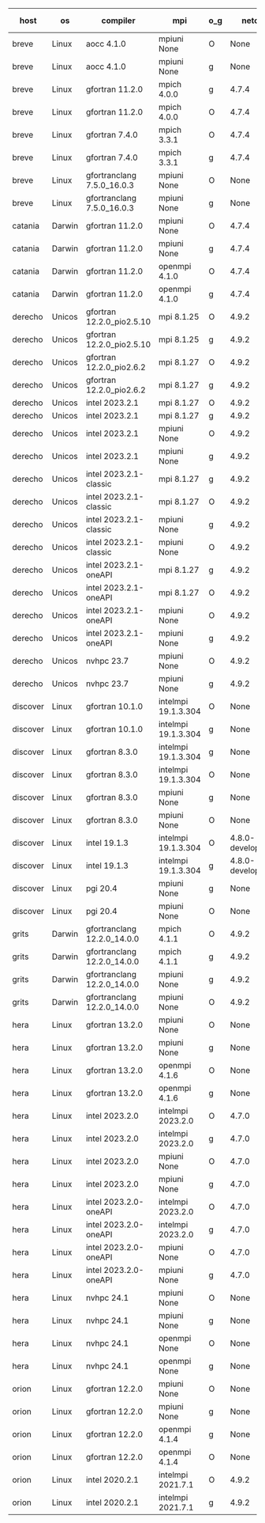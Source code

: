 

| host     | os       | compiler                              | mpi                      | o_g        | netcdf        | build       | u_pass          | u_fail          | s_pass            | s_fail            | e_pass             | e_fail             | nuopc_pass       | nuopc_fail       | artifacts link          |
|----------|----------|---------------------------------------|--------------------------|------------|---------------|-------------|-----------------|-----------------|-------------------|-------------------|--------------------|--------------------|------------------|------------------|-------------------------|
| breve | Linux | aocc 4.1.0 | mpiuni None  | O | None  | PASS | 12502 | 26 | 8 | 0 | 44 | 0 | None | None | <a href="https://github.com/esmf-org/esmf-test-artifacts/tree/8c2434bea36de4fdf9aa6ec62dd0c1ecd007fa54/develop/aocc/4.1.0/O/mpiuni/None" target="_blank">8c2434b</a> | 
| breve | Linux | aocc 4.1.0 | mpiuni None  | g | None  | PASS | 12502 | 26 | 8 | 0 | 44 | 0 | None | None | <a href="https://github.com/esmf-org/esmf-test-artifacts/tree/0a4c627419a312e44c00db596e3676081be20b9e/develop/aocc/4.1.0/g/mpiuni/None" target="_blank">0a4c627</a> | 
| breve | Linux | gfortran 11.2.0 | mpich 4.0.0  | g | 4.7.4  | PASS | 14198 | 0 | 50 | 0 | 81 | 0 | 56 | 0 | <a href="https://github.com/esmf-org/esmf-test-artifacts/tree/f237ed93c09fd0ce8e0dee085fb7944f2a84e48f/develop/gfortran/11.2.0/g/mpich/4.0.0" target="_blank">f237ed9</a> | 
| breve | Linux | gfortran 11.2.0 | mpich 4.0.0  | O | 4.7.4  | PASS | 14198 | 0 | 50 | 0 | 81 | 0 | 56 | 0 | <a href="https://github.com/esmf-org/esmf-test-artifacts/tree/c0b9c56792b9b933f651f6d165bdaa883287b97f/develop/gfortran/11.2.0/O/mpich/4.0.0" target="_blank">c0b9c56</a> | 
| breve | Linux | gfortran 7.4.0 | mpich 3.3.1  | O | 4.7.4  | PASS | 14198 | 0 | 50 | 0 | 81 | 0 | 56 | 0 | <a href="https://github.com/esmf-org/esmf-test-artifacts/tree/cbc7a61efb7bbad349a18c62eb39713f63bc0040/develop/gfortran/7.4.0/O/mpich/3.3.1" target="_blank">cbc7a61</a> | 
| breve | Linux | gfortran 7.4.0 | mpich 3.3.1  | g | 4.7.4  | PASS | 14198 | 0 | 50 | 0 | 81 | 0 | 56 | 0 | <a href="https://github.com/esmf-org/esmf-test-artifacts/tree/b3c7902b6ba3744adf35df6e95326a8a7ae21ba9/develop/gfortran/7.4.0/g/mpich/3.3.1" target="_blank">b3c7902</a> | 
| breve | Linux | gfortranclang 7.5.0_16.0.3 | mpiuni None  | O | None  | PASS | 12528 | 0 | 8 | 0 | 44 | 0 | None | None | <a href="https://github.com/esmf-org/esmf-test-artifacts/tree/a50a40c538af66865578994307e1d379bf9cdb70/develop/gfortranclang/7.5.0_16.0.3/O/mpiuni/None" target="_blank">a50a40c</a> | 
| breve | Linux | gfortranclang 7.5.0_16.0.3 | mpiuni None  | g | None  | PASS | 12528 | 0 | 8 | 0 | 44 | 0 | None | None | <a href="https://github.com/esmf-org/esmf-test-artifacts/tree/1c61edfdf202c5c52880974e8365d748baab8f54/develop/gfortranclang/7.5.0_16.0.3/g/mpiuni/None" target="_blank">1c61edf</a> | 
| catania | Darwin | gfortran 11.2.0 | mpiuni None  | O | 4.7.4  | PASS | 12528 | 0 | 8 | 0 | 44 | 0 | None | None | <a href="https://github.com/esmf-org/esmf-test-artifacts/tree/f247151f0075d259788a05aefeff5764f156a8ad/develop/gfortran/11.2.0/O/mpiuni/None" target="_blank">f247151</a> | 
| catania | Darwin | gfortran 11.2.0 | mpiuni None  | g | 4.7.4  | PASS | None | None | None | None | None | None | None | None | <a href="https://github.com/esmf-org/esmf-test-artifacts/tree/a31ea9dbf080e30d060cdf4c83c0ebd99cb84c6a/develop/gfortran/11.2.0/g/mpiuni/None" target="_blank">a31ea9d</a> | 
| catania | Darwin | gfortran 11.2.0 | openmpi 4.1.0  | O | 4.7.4  | PASS | 14195 | 3 | 50 | 0 | 81 | 0 | 56 | 0 | <a href="https://github.com/esmf-org/esmf-test-artifacts/tree/1aece8df02aee59f150c40511121336b23f977a4/develop/gfortran/11.2.0/O/openmpi/4.1.0" target="_blank">1aece8d</a> | 
| catania | Darwin | gfortran 11.2.0 | openmpi 4.1.0  | g | 4.7.4  | PASS | 14195 | 3 | 50 | 0 | 81 | 0 | 56 | 0 | <a href="https://github.com/esmf-org/esmf-test-artifacts/tree/fc7511025bcc297f21410068197001e4ef82f94a/develop/gfortran/11.2.0/g/openmpi/4.1.0" target="_blank">fc75110</a> | 
| derecho | Unicos | gfortran 12.2.0_pio2.5.10 | mpi 8.1.25  | O | 4.9.2  | PASS | 14198 | 0 | 50 | 0 | 81 | 0 | 56 | 0 | <a href="https://github.com/esmf-org/esmf-test-artifacts/tree/d9c4c3635f9bdaf19b8d93224a4c5df08b5fa3f3/develop/gfortran/12.2.0_pio2.5.10/O/mpi/8.1.25" target="_blank">d9c4c36</a> | 
| derecho | Unicos | gfortran 12.2.0_pio2.5.10 | mpi 8.1.25  | g | 4.9.2  | PASS | 14198 | 0 | 50 | 0 | 81 | 0 | 56 | 0 | <a href="https://github.com/esmf-org/esmf-test-artifacts/tree/8dad82e9ff3b384ecfb7fc6c8b914a5b8d949749/develop/gfortran/12.2.0_pio2.5.10/g/mpi/8.1.25" target="_blank">8dad82e</a> | 
| derecho | Unicos | gfortran 12.2.0_pio2.6.2 | mpi 8.1.27  | O | 4.9.2  | PASS | 14198 | 0 | 50 | 0 | 81 | 0 | 56 | 0 | <a href="https://github.com/esmf-org/esmf-test-artifacts/tree/c2147266c1daeb0ee1d60004ef9457c1bf865689/develop/gfortran/12.2.0_pio2.6.2/O/mpi/8.1.27" target="_blank">c214726</a> | 
| derecho | Unicos | gfortran 12.2.0_pio2.6.2 | mpi 8.1.27  | g | 4.9.2  | PASS | 14198 | 0 | 50 | 0 | 81 | 0 | 56 | 0 | <a href="https://github.com/esmf-org/esmf-test-artifacts/tree/18604fe1f5f7933a6b88e76500412db4565d4314/develop/gfortran/12.2.0_pio2.6.2/g/mpi/8.1.27" target="_blank">18604fe</a> | 
| derecho | Unicos | intel 2023.2.1 | mpi 8.1.27  | O | 4.9.2  | PASS | 14198 | 0 | 50 | 0 | 81 | 0 | 57 | 0 | <a href="https://github.com/esmf-org/esmf-test-artifacts/tree/43aa6f736e01510acf982e8d68ca8348b352a49c/develop/intel/2023.2.1/O/mpi/8.1.27" target="_blank">43aa6f7</a> | 
| derecho | Unicos | intel 2023.2.1 | mpi 8.1.27  | g | 4.9.2  | PASS | 14198 | 0 | 50 | 0 | 81 | 0 | 57 | 0 | <a href="https://github.com/esmf-org/esmf-test-artifacts/tree/e3163333eefbf1b44f0742c632f821c7f94b8f83/develop/intel/2023.2.1/g/mpi/8.1.27" target="_blank">e316333</a> | 
| derecho | Unicos | intel 2023.2.1 | mpiuni None  | O | 4.9.2  | PASS | 12528 | 0 | 8 | 0 | 44 | 0 | None | None | <a href="https://github.com/esmf-org/esmf-test-artifacts/tree/c63d1a6e188760fd44df58535652a8f2cd566d37/develop/intel/2023.2.1/O/mpiuni/None" target="_blank">c63d1a6</a> | 
| derecho | Unicos | intel 2023.2.1 | mpiuni None  | g | 4.9.2  | PASS | 12528 | 0 | 8 | 0 | 44 | 0 | None | None | <a href="https://github.com/esmf-org/esmf-test-artifacts/tree/a566166b840c7e2cb0714acda51f55ff9f426c30/develop/intel/2023.2.1/g/mpiuni/None" target="_blank">a566166</a> | 
| derecho | Unicos | intel 2023.2.1-classic | mpi 8.1.27  | g | 4.9.2  | PASS | 14198 | 0 | 50 | 0 | 81 | 0 | 56 | 0 | <a href="https://github.com/esmf-org/esmf-test-artifacts/tree/206b528530f97a5775ab17ad42c1a03c0ddf5555/develop/intel/2023.2.1-classic/g/mpi/8.1.27" target="_blank">206b528</a> | 
| derecho | Unicos | intel 2023.2.1-classic | mpi 8.1.27  | O | 4.9.2  | PASS | 14198 | 0 | 50 | 0 | 81 | 0 | 56 | 0 | <a href="https://github.com/esmf-org/esmf-test-artifacts/tree/78537d6a08943d793fb879f7289b5ae7e91f648d/develop/intel/2023.2.1-classic/O/mpi/8.1.27" target="_blank">78537d6</a> | 
| derecho | Unicos | intel 2023.2.1-classic | mpiuni None  | g | 4.9.2  | PASS | 12528 | 0 | 8 | 0 | 44 | 0 | None | None | <a href="https://github.com/esmf-org/esmf-test-artifacts/tree/10e62723cbc1d5db0ad1d2418b83def8d5a4d1f5/develop/intel/2023.2.1-classic/g/mpiuni/None" target="_blank">10e6272</a> | 
| derecho | Unicos | intel 2023.2.1-classic | mpiuni None  | O | 4.9.2  | PASS | 12528 | 0 | 8 | 0 | 44 | 0 | None | None | <a href="https://github.com/esmf-org/esmf-test-artifacts/tree/a96d9b4364949b4c2a775b60ba41d8104e54e195/develop/intel/2023.2.1-classic/O/mpiuni/None" target="_blank">a96d9b4</a> | 
| derecho | Unicos | intel 2023.2.1-oneAPI | mpi 8.1.27  | g | 4.9.2  | PASS | 14198 | 0 | 50 | 0 | 81 | 0 | 56 | 0 | <a href="https://github.com/esmf-org/esmf-test-artifacts/tree/0afec4ea40de64376103185b445fc98fa7e6dd73/develop/intel/2023.2.1-oneAPI/g/mpi/8.1.27" target="_blank">0afec4e</a> | 
| derecho | Unicos | intel 2023.2.1-oneAPI | mpi 8.1.27  | O | 4.9.2  | PASS | 14198 | 0 | 49 | 1 | 81 | 0 | 56 | 0 | <a href="https://github.com/esmf-org/esmf-test-artifacts/tree/a99bc3c365299148fcf81b35bf7b73730d7711a4/develop/intel/2023.2.1-oneAPI/O/mpi/8.1.27" target="_blank">a99bc3c</a> | 
| derecho | Unicos | intel 2023.2.1-oneAPI | mpiuni None  | O | 4.9.2  | PASS | 12528 | 0 | 8 | 0 | 44 | 0 | None | None | <a href="https://github.com/esmf-org/esmf-test-artifacts/tree/aaf4706d9e2ee897c0e40e3ad3246cceb4b56974/develop/intel/2023.2.1-oneAPI/O/mpiuni/None" target="_blank">aaf4706</a> | 
| derecho | Unicos | intel 2023.2.1-oneAPI | mpiuni None  | g | 4.9.2  | PASS | 12528 | 0 | 8 | 0 | 44 | 0 | None | None | <a href="https://github.com/esmf-org/esmf-test-artifacts/tree/bf11a6ce40b77401e4492242e8cca133818d3bd1/develop/intel/2023.2.1-oneAPI/g/mpiuni/None" target="_blank">bf11a6c</a> | 
| derecho | Unicos | nvhpc 23.7 | mpiuni None  | O | 4.9.2  | PASS | None | None | None | None | None | None | None | None | <a href="https://github.com/esmf-org/esmf-test-artifacts/tree/de37574b1a5eb351f08b6c03e83119b9bb2f5d83/develop/nvhpc/23.7/O/mpiuni/None" target="_blank">de37574</a> | 
| derecho | Unicos | nvhpc 23.7 | mpiuni None  | g | 4.9.2  | PASS | None | None | None | None | None | None | None | None | <a href="https://github.com/esmf-org/esmf-test-artifacts/tree/e5022f93ffb8de398425cacec859adc2f9d33c5f/develop/nvhpc/23.7/g/mpiuni/None" target="_blank">e5022f9</a> | 
| discover | Linux | gfortran 10.1.0 | intelmpi 19.1.3.304  | O | None  | PASS | 14183 | 15 | 50 | 0 | 81 | 0 | 56 | 0 | <a href="https://github.com/esmf-org/esmf-test-artifacts/tree/9ab3461053d43fff4cfb47f70a12c0576763d19f/develop/gfortran/10.1.0/O/intelmpi/19.1.3.304" target="_blank">9ab3461</a> | 
| discover | Linux | gfortran 10.1.0 | intelmpi 19.1.3.304  | g | None  | PASS | 14183 | 15 | 50 | 0 | 81 | 0 | 56 | 0 | <a href="https://github.com/esmf-org/esmf-test-artifacts/tree/c85bb6d7a95454418a8d542c5ee0e28ac8173c22/develop/gfortran/10.1.0/g/intelmpi/19.1.3.304" target="_blank">c85bb6d</a> | 
| discover | Linux | gfortran 8.3.0 | intelmpi 19.1.3.304  | g | None  | PASS | 14183 | 15 | 50 | 0 | 81 | 0 | 56 | 0 | <a href="https://github.com/esmf-org/esmf-test-artifacts/tree/d66ce1b70a8680dd3de8397d8dac608bf4bf2a0f/develop/gfortran/8.3.0/g/intelmpi/19.1.3.304" target="_blank">d66ce1b</a> | 
| discover | Linux | gfortran 8.3.0 | intelmpi 19.1.3.304  | O | None  | PASS | 14183 | 15 | 50 | 0 | 81 | 0 | 56 | 0 | <a href="https://github.com/esmf-org/esmf-test-artifacts/tree/610b495addcff8106c56380fee90b2179487258c/develop/gfortran/8.3.0/O/intelmpi/19.1.3.304" target="_blank">610b495</a> | 
| discover | Linux | gfortran 8.3.0 | mpiuni None  | g | None  | PASS | 12528 | 0 | 8 | 0 | 44 | 0 | None | None | <a href="https://github.com/esmf-org/esmf-test-artifacts/tree/ebe2432b068d1cb38226606f63f82a8e14aad1cf/develop/gfortran/8.3.0/g/mpiuni/None" target="_blank">ebe2432</a> | 
| discover | Linux | gfortran 8.3.0 | mpiuni None  | O | None  | PASS | 12528 | 0 | 8 | 0 | 44 | 0 | None | None | <a href="https://github.com/esmf-org/esmf-test-artifacts/tree/1da208ba85e2b8187ae2542ca705e913db2816cd/develop/gfortran/8.3.0/O/mpiuni/None" target="_blank">1da208b</a> | 
| discover | Linux | intel 19.1.3 | intelmpi 19.1.3.304  | O | 4.8.0-development  | PASS | 14198 | 0 | 50 | 0 | 81 | 0 | 56 | 0 | <a href="https://github.com/esmf-org/esmf-test-artifacts/tree/d2d82c8a5419739bf2075ea47baf14a2c8350a5c/develop/intel/19.1.3/O/intelmpi/19.1.3.304" target="_blank">d2d82c8</a> | 
| discover | Linux | intel 19.1.3 | intelmpi 19.1.3.304  | g | 4.8.0-development  | PASS | 14198 | 0 | 50 | 0 | 81 | 0 | 56 | 0 | <a href="https://github.com/esmf-org/esmf-test-artifacts/tree/0bb642000d760352878c33c256a3c466707ee45b/develop/intel/19.1.3/g/intelmpi/19.1.3.304" target="_blank">0bb6420</a> | 
| discover | Linux | pgi 20.4 | mpiuni None  | g | None  | PASS | None | None | None | None | None | None | None | None | <a href="https://github.com/esmf-org/esmf-test-artifacts/tree/aec3e0933598faeba84d48f9ac62ce51c07fa56d/develop/pgi/20.4/g/mpiuni/None" target="_blank">aec3e09</a> | 
| discover | Linux | pgi 20.4 | mpiuni None  | O | None  | PASS | 12528 | 0 | 8 | 0 | 44 | 0 | None | None | <a href="https://github.com/esmf-org/esmf-test-artifacts/tree/a8e8299f01e5f790d44dfeef62880fc553b6aa53/develop/pgi/20.4/O/mpiuni/None" target="_blank">a8e8299</a> | 
| grits | Darwin | gfortranclang 12.2.0_14.0.0 | mpich 4.1.1  | O | 4.9.2  | PASS | 14197 | 1 | 50 | 0 | 81 | 0 | 44 | 12 | <a href="https://github.com/esmf-org/esmf-test-artifacts/tree/29a8a95fb7fbfc2b4b4616ca3daaab6d428bcd4c/develop/gfortranclang/12.2.0_14.0.0/O/mpich/4.1.1" target="_blank">29a8a95</a> | 
| grits | Darwin | gfortranclang 12.2.0_14.0.0 | mpich 4.1.1  | g | 4.9.2  | PASS | 14198 | 0 | 50 | 0 | 81 | 0 | 43 | 13 | <a href="https://github.com/esmf-org/esmf-test-artifacts/tree/300c5dd1a3dc1de60be6d5a66f12dd47924cba85/develop/gfortranclang/12.2.0_14.0.0/g/mpich/4.1.1" target="_blank">300c5dd</a> | 
| grits | Darwin | gfortranclang 12.2.0_14.0.0 | mpiuni None  | g | 4.9.2  | PASS | 12528 | 0 | 8 | 0 | 44 | 0 | None | None | <a href="https://github.com/esmf-org/esmf-test-artifacts/tree/ac20f590f958d1900fc6723fa80a93d39d82ee19/develop/gfortranclang/12.2.0_14.0.0/g/mpiuni/None" target="_blank">ac20f59</a> | 
| grits | Darwin | gfortranclang 12.2.0_14.0.0 | mpiuni None  | O | 4.9.2  | PASS | 12528 | 0 | 8 | 0 | 44 | 0 | None | None | <a href="https://github.com/esmf-org/esmf-test-artifacts/tree/5bdf36a44a95ce33141d8d29ae488f3e8921a48d/develop/gfortranclang/12.2.0_14.0.0/O/mpiuni/None" target="_blank">5bdf36a</a> | 
| hera | Linux | gfortran 13.2.0 | mpiuni None  | O | None  | PASS | 12528 | 0 | 8 | 0 | 44 | 0 | None | None | <a href="https://github.com/esmf-org/esmf-test-artifacts/tree/70cfb69be86ee39ee87d96ed30624653d5f4c20b/develop/gfortran/13.2.0/O/mpiuni/None" target="_blank">70cfb69</a> | 
| hera | Linux | gfortran 13.2.0 | mpiuni None  | g | None  | PASS | 12528 | 0 | 8 | 0 | 44 | 0 | None | None | <a href="https://github.com/esmf-org/esmf-test-artifacts/tree/f858b284aca1a32019d391964de93c7de3b6e23e/develop/gfortran/13.2.0/g/mpiuni/None" target="_blank">f858b28</a> | 
| hera | Linux | gfortran 13.2.0 | openmpi 4.1.6  | O | None  | PASS | 14198 | 0 | 50 | 0 | 81 | 0 | 56 | 0 | <a href="https://github.com/esmf-org/esmf-test-artifacts/tree/41cbfc73613147c39027a17c27fad389d9a7b1c9/develop/gfortran/13.2.0/O/openmpi/4.1.6" target="_blank">41cbfc7</a> | 
| hera | Linux | gfortran 13.2.0 | openmpi 4.1.6  | g | None  | PASS | 14198 | 0 | 50 | 0 | 81 | 0 | 56 | 0 | <a href="https://github.com/esmf-org/esmf-test-artifacts/tree/3e1a1712f069eabefa978de59bc49e088f519b3a/develop/gfortran/13.2.0/g/openmpi/4.1.6" target="_blank">3e1a171</a> | 
| hera | Linux | intel 2023.2.0 | intelmpi 2023.2.0  | O | 4.7.0  | PASS | 14198 | 0 | 50 | 0 | 81 | 0 | 56 | 0 | <a href="https://github.com/esmf-org/esmf-test-artifacts/tree/161ab106b68a7c6f8e3df3bebc2525de665d4540/develop/intel/2023.2.0/O/intelmpi/2023.2.0" target="_blank">161ab10</a> | 
| hera | Linux | intel 2023.2.0 | intelmpi 2023.2.0  | g | 4.7.0  | PASS | None | None | None | None | None | None | None | None | <a href="https://github.com/esmf-org/esmf-test-artifacts/tree/b0ba5e68059b64b390b7040342abc49206e10d50/develop/intel/2023.2.0/g/intelmpi/2023.2.0" target="_blank">b0ba5e6</a> | 
| hera | Linux | intel 2023.2.0 | mpiuni None  | O | 4.7.0  | PASS | 12528 | 0 | 8 | 0 | 44 | 0 | None | None | <a href="https://github.com/esmf-org/esmf-test-artifacts/tree/0dab18d3725b8d5aa416762933466d8a38c27f99/develop/intel/2023.2.0/O/mpiuni/None" target="_blank">0dab18d</a> | 
| hera | Linux | intel 2023.2.0 | mpiuni None  | g | 4.7.0  | PASS | 12528 | 0 | 8 | 0 | 44 | 0 | None | None | <a href="https://github.com/esmf-org/esmf-test-artifacts/tree/551d262dbaa1ae1f472ec20a9b4ab08bea73f116/develop/intel/2023.2.0/g/mpiuni/None" target="_blank">551d262</a> | 
| hera | Linux | intel 2023.2.0-oneAPI | intelmpi 2023.2.0  | O | 4.7.0  | PASS | 14198 | 0 | 49 | 1 | 81 | 0 | 56 | 0 | <a href="https://github.com/esmf-org/esmf-test-artifacts/tree/f6f0e02a2f74624a0d8036c43a97964d2bec4899/develop/intel/2023.2.0-oneAPI/O/intelmpi/2023.2.0" target="_blank">f6f0e02</a> | 
| hera | Linux | intel 2023.2.0-oneAPI | intelmpi 2023.2.0  | g | 4.7.0  | PASS | None | None | None | None | None | None | None | None | <a href="https://github.com/esmf-org/esmf-test-artifacts/tree/8ab703568a609f0e47124b4242241432aca722a0/develop/intel/2023.2.0-oneAPI/g/intelmpi/2023.2.0" target="_blank">8ab7035</a> | 
| hera | Linux | intel 2023.2.0-oneAPI | mpiuni None  | O | 4.7.0  | PASS | 12528 | 0 | 8 | 0 | 44 | 0 | None | None | <a href="https://github.com/esmf-org/esmf-test-artifacts/tree/5f412755d6309300d343ac4c695a88d3b0d95aee/develop/intel/2023.2.0-oneAPI/O/mpiuni/None" target="_blank">5f41275</a> | 
| hera | Linux | intel 2023.2.0-oneAPI | mpiuni None  | g | 4.7.0  | PASS | 12528 | 0 | 8 | 0 | 44 | 0 | None | None | <a href="https://github.com/esmf-org/esmf-test-artifacts/tree/0d052d51eae7e0b5f1dc603d5497b311b44e952e/develop/intel/2023.2.0-oneAPI/g/mpiuni/None" target="_blank">0d052d5</a> | 
| hera | Linux | nvhpc 24.1 | mpiuni None  | O | None  | PASS | 12528 | 0 | 8 | 0 | 44 | 0 | None | None | <a href="https://github.com/esmf-org/esmf-test-artifacts/tree/161fc89cb1edf5dc310f7e1ae3e68274c74de960/develop/nvhpc/24.1/O/mpiuni/None" target="_blank">161fc89</a> | 
| hera | Linux | nvhpc 24.1 | mpiuni None  | g | None  | PASS | 12528 | 0 | 8 | 0 | 44 | 0 | None | None | <a href="https://github.com/esmf-org/esmf-test-artifacts/tree/55916265ddddbd17ad5af39df799c72b501e63d1/develop/nvhpc/24.1/g/mpiuni/None" target="_blank">5591626</a> | 
| hera | Linux | nvhpc 24.1 | openmpi None  | O | None  | PASS | 14198 | 0 | 50 | 0 | 81 | 0 | 56 | 0 | <a href="https://github.com/esmf-org/esmf-test-artifacts/tree/9d68dcb9465d169057b0c75e8fa077d4bb997851/develop/nvhpc/24.1/O/openmpi/None" target="_blank">9d68dcb</a> | 
| hera | Linux | nvhpc 24.1 | openmpi None  | g | None  | PASS | 14198 | 0 | 50 | 0 | 81 | 0 | 56 | 0 | <a href="https://github.com/esmf-org/esmf-test-artifacts/tree/e297abfd2d1d7fb1d8e8dc4a5a3be75ddcd886f4/develop/nvhpc/24.1/g/openmpi/None" target="_blank">e297abf</a> | 
| orion | Linux | gfortran 12.2.0 | mpiuni None  | O | None  | PASS | 12528 | 0 | 8 | 0 | 44 | 0 | None | None | <a href="https://github.com/esmf-org/esmf-test-artifacts/tree/fd4cdf9ed2bec55fc339887d5a6bee4b9fe10614/develop/gfortran/12.2.0/O/mpiuni/None" target="_blank">fd4cdf9</a> | 
| orion | Linux | gfortran 12.2.0 | mpiuni None  | g | None  | PASS | 12528 | 0 | 8 | 0 | 44 | 0 | None | None | <a href="https://github.com/esmf-org/esmf-test-artifacts/tree/9c5f19d7073ad23eef81b0b8eabadac72bbc2461/develop/gfortran/12.2.0/g/mpiuni/None" target="_blank">9c5f19d</a> | 
| orion | Linux | gfortran 12.2.0 | openmpi 4.1.4  | g | None  | PASS | 14198 | 0 | 50 | 0 | 81 | 0 | 44 | 12 | <a href="https://github.com/esmf-org/esmf-test-artifacts/tree/8febe12417273d8ae43caf2f604dfb13af853faf/develop/gfortran/12.2.0/g/openmpi/4.1.4" target="_blank">8febe12</a> | 
| orion | Linux | gfortran 12.2.0 | openmpi 4.1.4  | O | None  | PASS | 14198 | 0 | 50 | 0 | 81 | 0 | 44 | 12 | <a href="https://github.com/esmf-org/esmf-test-artifacts/tree/99d4277fdcc10a30088ad2ac75709e302be4fc54/develop/gfortran/12.2.0/O/openmpi/4.1.4" target="_blank">99d4277</a> | 
| orion | Linux | intel 2020.2.1 | intelmpi 2021.7.1  | O | 4.9.2  | PASS | 14198 | 0 | 50 | 0 | 81 | 0 | 44 | 12 | <a href="https://github.com/esmf-org/esmf-test-artifacts/tree/f05cabd46bd71233b985aaffac4e3439ce7ecb22/develop/intel/2020.2.1/O/intelmpi/2021.7.1" target="_blank">f05cabd</a> | 
| orion | Linux | intel 2020.2.1 | intelmpi 2021.7.1  | g | 4.9.2  | PASS | 14198 | 0 | 50 | 0 | 81 | 0 | 44 | 12 | <a href="https://github.com/esmf-org/esmf-test-artifacts/tree/6d9519dcf5bc8981b55d011700cf93860b078509/develop/intel/2020.2.1/g/intelmpi/2021.7.1" target="_blank">6d9519d</a> | 
